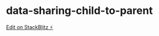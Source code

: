 # data-sharing-child-to-parent

[Edit on StackBlitz ⚡️](https://stackblitz.com/edit/data-sharing-child-to-parent)